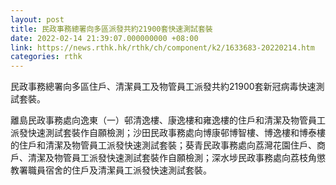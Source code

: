 ```yaml
---
layout: post
title: 民政事務總署向多區派發共約21900套快速測試套裝
date: 2022-02-14 21:39:07.000000000 +08:00
link: https://news.rthk.hk/rthk/ch/component/k2/1633683-20220214.htm
categories: rthk
---
```


民政事務總署向多區住戶、清潔員工及物管員工派發共約21900套新冠病毒快速測試套裝。

離島民政事務處向逸東（一）邨清逸樓、康逸樓和雍逸樓的住戶和清潔及物管員工派發快速測試套裝作自願檢測；沙田民政事務處向博康邨博智樓、博逸樓和博泰樓的住戶和清潔及物管員工派發快速測試套裝；葵青民政事務處向荔灣花園住戶、商戶、清潔及物管員工派發快速測試套裝作自願檢測；深水埗民政事務處向荔枝角懲教署職員宿舍的住戶及清潔員工派發快速測試套裝。

